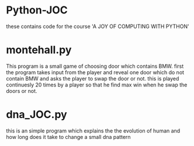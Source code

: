 # Python-JOC
these contains code for the course 'A JOY OF COMPUTING WITH PYTHON'

# montehall.py
This program is a small game of choosing door which contains BMW.
first the program takes input from the player and reveal one door which do not contain BMW and asks the player to swap the door or not.
this is played continuesly 20 times by a player so that he find max win when he swap the doors or not. 

# dna_JOC.py
this is an simple program which explains the the evolution of human and how long does it take to change a small dna pattern

